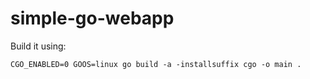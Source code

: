 # simple-go-webapp
Build it using:
```
CGO_ENABLED=0 GOOS=linux go build -a -installsuffix cgo -o main .
```
